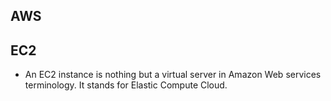 AWS
--

## EC2

  - An EC2 instance is nothing but a virtual server in Amazon Web services terminology. It stands for Elastic Compute Cloud.

